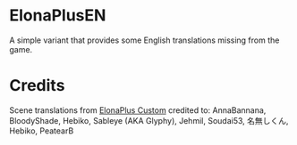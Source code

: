 # ElonaPlusEN
A simple variant that provides some English translations missing from the game.


# Credits
Scene translations from [ElonaPlus Custom](https://elona.fandom.com/f/p/3435595015651644411) credited to:
AnnaBannana, BloodyShade, Hebiko, Sableye (AKA Glyphy), Jehmil, Soudai53, 名無しくん, Hebiko, PeatearB
